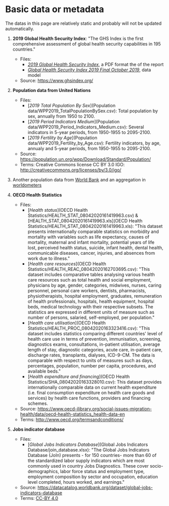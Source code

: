 # Basic data or metadata
The datas in this page are relatively static and probably will not be updated automatically. 


1. __2019 Global Health Security Index__: "The GHS Index is the first comprehensive assessment of global health security capabilities in 195 countries."
	* Files: 
		* [_2019 Global Health Security Index_](2019-Global-Health-Security-Index/2019-Global-Health-Security-Index.pdf), a PDF format the of the report
		* [_Global Health Security Index 2019 Final October 2019_](2019-Global-Health-Security-Index/Global-Health-Security-Index-2019-Final-October-2019.zip), data model
	* Source: https://www.ghsindex.org/


2. __Population data from United Nations__
	* Files:
		* [_2019 Total Population By Sex_](Population data/WPP2019_TotalPopulationBySex.csv): Total population by sex, annually from 1950 to 2100. 
		* [_2019 Period Indicators Medium_](Population data/WPP2019_Period_Indicators_Medium.csv): Several indicators in 5-year periods, from 1950-1955 to 2095-2100.
		* [_2019 Fertility by Age_](Population data/WPP2019_Fertility_by_Age.csv): Fertility indicators, by age, annualy and 5-year periods, from 1950-1955 to 2095-2100. 
	* Source: https://population.un.org/wpp/Download/Standard/Population/
	* Terms: Creative Commons license CC BY 3.0 IGO: http://creativecommons.org/licenses/by/3.0/igo/


3. Another population data from [World Bank](https://data.worldbank.org/indicator/sp.pop.totl) and an aggregation in [worldometers](https://www.worldometers.info/population/)


4. __OECD Health Statistics__
	* Files:
		* [_Health status_](OECD Health Statistics/HEALTH_STAT_08042020161419963.csv) & [HEALTH_STAT_08042020161419963.xls](OECD Health Statistics/HEALTH_STAT_08042020161419963.xls): "This dataset presents internationally comparable statistics on morbidity and mortality with variables such as life expectancy, causes of mortality, maternal and infant mortality, potential years of life lost, perceived health status, suicide, infant health, dental health, communicable diseases, cancer, injuries, and absences from work due to illness."
		* [_Health care resources_](OECD Health Statistics/HEALTH_REAC_08042020162703695.csv): "This dataset includes comparative tables analysing various health care resources such as total health and social employment, physicians by age, gender, categories, midwives, nurses, caring personnel, personal care workers, dentists, pharmacists, physiotherapists, hospital employment, graduates, remuneration of health professionals, hospitals, health equipment, hospital beds, medical technology with their respective subsets. The statistics are expressed in different units of measure such as number of persons, salaried, self-employed, per population."
		* [_Health care utilisation_](OECD Health Statistics/HEALTH_PROC_08042020163323416.csv): "This dataset includes statistics comparing different countries' level of health care use in terms of prevention, immunisation, screening, diagnostics exams, consultations, in-patient utilisation, average length of stay, diagnostic categories, acute care, in-patient care, discharge rates, transplants, dialyses, ICD-9-CM. The data is comparable with respect to units of measures such as days, percentages, population, number per capita, procedures, and available beds."
		* [_Health expenditure and financing_](OECD Health Statistics/SHA_08042020163328010.csv): This dataset provides internationally comparable data on current health expenditure (i.e. final consumption expenditure on health care goods and services) by health care functions, providers and financing schemes.
	* Source: https://www.oecd-ilibrary.org/social-issues-migration-health/data/oecd-health-statistics_health-data-en
	* Terms: http://www.oecd.org/termsandconditions/


5. __Jobs indicator database__
	* Files:
		* [_Global Jobs Indicators Database_](Global Jobs Indicators Database/join_database.xlsx): "The Global Jobs Indicators Database (JoIn) presents - for 150 countries- more than 60 of the standardized labor supply indicators which are most commonly used in country Jobs Diagnostics. These cover socio-demographics, labor force status and employment type, employment composition by sector and occupation, education level completed, hours worked, and earnings."
	* Source: https://datacatalog.worldbank.org/dataset/global-jobs-indicators-database
	* Terms: [CC-BY 4.0](https://datacatalog.worldbank.org/public-licenses#cc-by)